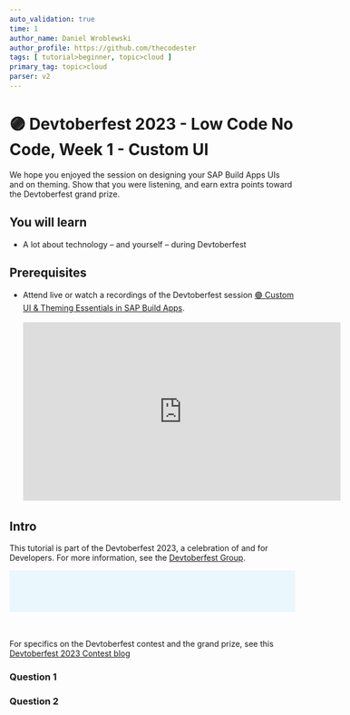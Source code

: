 ```yaml
---
auto_validation: true
time: 1
author_name: Daniel Wroblewski
author_profile: https://github.com/thecodester
tags: [ tutorial>beginner, topic>cloud ]
primary_tag: topic>cloud 
parser: v2
---
```


# 🟣 Devtoberfest 2023 - Low Code No Code, Week 1 - Custom UI 
<!-- description --> We hope you enjoyed the session on designing your SAP Build Apps UIs and on theming. Show that you were listening, and earn extra points toward the Devtoberfest grand prize.
  
## You will learn
- A lot about technology – and yourself – during Devtoberfest

## Prerequisites
- Attend live or watch a recordings of the Devtoberfest session [🟣 Custom UI & Theming Essentials in SAP Build Apps](https://www.youtube.com/watch?v=DWSw1AAmjMQ).  &nbsp;<br>&nbsp;<br><iframe width="560" height="315" src="https://www.youtube.com/embed/DWSw1AAmjMQ" frameborder="0" allowfullscreen></iframe>


## Intro
This tutorial is part of the Devtoberfest 2023, a celebration of and for Developers. For more information, see the [Devtoberfest Group](https://groups.community.sap.com/t5/devtoberfest/gh-p/Devtoberfest).

![Devtoberfest](devtoberfest-banner.gif)

&nbsp;

For specifics on the Devtoberfest contest and the grand prize, see this [Devtoberfest 2023 Contest blog](https://groups.community.sap.com/t5/devtoberfest-blog-posts/devtoberfest-2023-contest/ba-p/9357)

### Question 1


### Question 2